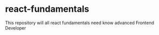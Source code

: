 # react-fundamentals
This repository will all react fundamentals need know advanced Frontend Developer
